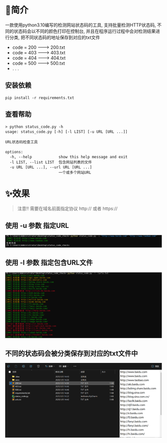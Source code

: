 # 📄简介
一款使用python3.10编写的检测网站状态码的工具, 支持批量检测HTTP状态码, 不同的状态码会以不同的颜色打印在控制台, 并且在程序运行过程中会对检测结果进行分类, 把不同状态码的地址保存到对应的txt文件

- code = 200 ---> 200.txt
- code = 403 ---> 403.txt
- code = 404 ---> 404.txt
- code = 500 ---> 500.txt
- . . .

## 安装依赖
```
pip install -r requirements.txt

```

## 查看帮助
```
> python status_code.py -h
usage: status_code.py [-h] [-l LIST] [-u URL [URL ...]]

URL状态码检查工具

options:
  -h, --help            show this help message and exit
  -l LIST, --list LIST  包含网站列表的文件
  -u URL [URL ...], --url URL [URL ...]
                        一个或多个网站URL
```

# ✨效果

> 注意‼️ 需要在域名前面指定协议 http:// 或者 https://
## 使用 -u 参数 指定URL 
<img src="demo2.png">

## 使用 -l 参数 指定包含URL文件
<img src="demo1.png">

## 不同的状态码会被分类保存到对应的txt文件中
<img src="demo3.png">
